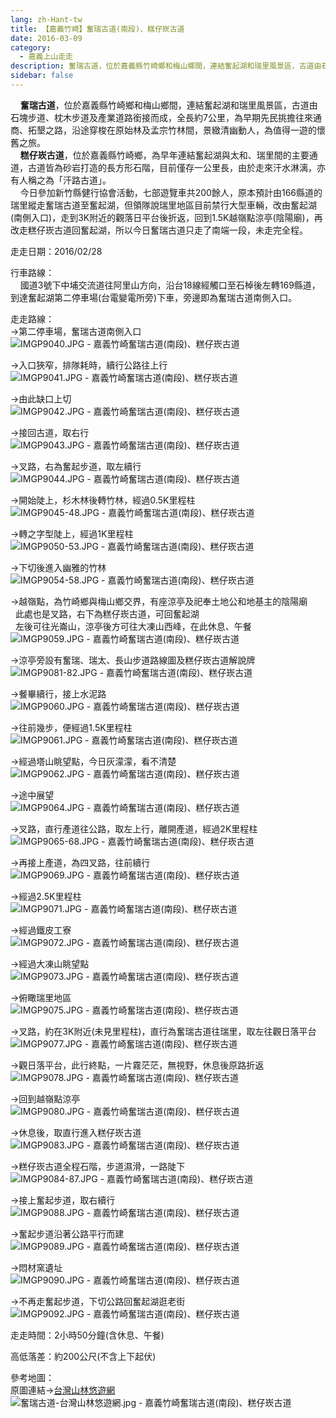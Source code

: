 ```yaml
---
lang: zh-Hant-tw
title: 【嘉義竹崎】奮瑞古道(南段)、糕仔崁古道
date: 2016-03-09
category: 
  - 嘉義上山走走
description: 奮瑞古道，位於嘉義縣竹崎鄉和梅山鄉間，連結奮起湖和瑞里風景區，古道由石塊步道、枕木步道及產業道路銜接而成，全長約7公里，為早期先民挑擔往來通商、拓墾之路，沿途穿梭在原始林及孟宗竹林間，景緻清幽動人，為值得一遊的懷舊之旅。 糕仔崁古道，位於嘉義縣竹崎鄉，為早年連結奮起湖與太和、瑞里間的主要通道，古道皆為砂岩打造的長方形石階，目前僅存一公里長，由於走來汗水淋漓，亦有人稱之為「汗路古道」。 今日參加新竹縣健行協會活動，七部遊覽車共200餘人，原本預計由166縣道的瑞里縱走奮瑞古道至奮起湖，但領隊說瑞里地區目前禁行大型車輛，改由奮起湖(南側入口)，走到3K附近的觀落日平台後折返，回到1.5K越嶺點涼亭(陰陽廟)，再改走糕仔崁古道回奮起湖，所以今日奮瑞古道只走了南端一段，未走完全程。
sidebar: false
---
```


    **奮瑞古道**，位於嘉義縣竹崎鄉和梅山鄉間，連結奮起湖和瑞里風景區，古道由石塊步道、枕木步道及產業道路銜接而成，全長約7公里，為早期先民挑擔往來通商、拓墾之路，沿途穿梭在原始林及孟宗竹林間，景緻清幽動人，為值得一遊的懷舊之旅。  
    **糕仔崁古道**，位於嘉義縣竹崎鄉，為早年連結奮起湖與太和、瑞里間的主要通道，古道皆為砂岩打造的長方形石階，目前僅存一公里長，由於走來汗水淋漓，亦有人稱之為「汗路古道」。  
    今日參加新竹縣健行協會活動，七部遊覽車共200餘人，原本預計由166縣道的瑞里縱走奮瑞古道至奮起湖，但領隊說瑞里地區目前禁行大型車輛，改由奮起湖(南側入口)，走到3K附近的觀落日平台後折返，回到1.5K越嶺點涼亭(陰陽廟)，再改走糕仔崁古道回奮起湖，所以今日奮瑞古道只走了南端一段，未走完全程。

走走日期：2016/02/28

行車路線：  
    國道3號下中埔交流道往阿里山方向，沿台18線經觸口至石棹後左轉169縣道，到達奮起湖第二停車場(台電變電所旁)下車，旁邊即為奮瑞古道南側入口。

走走路線：  
→第二停車場，奮瑞古道南側入口  
![IMGP9040.JPG - 嘉義竹崎奮瑞古道(南段)、糕仔崁古道](https://1013399.github.io/image-1/52/1118059981_l.jpg)

→入口狹窄，排隊耗時，續行公路往上行  
![IMGP9041.JPG - 嘉義竹崎奮瑞古道(南段)、糕仔崁古道](https://1013399.github.io/image-1/52/1118059825_l.jpg)

→由此缺口上切  
![IMGP9042.JPG - 嘉義竹崎奮瑞古道(南段)、糕仔崁古道](https://1013399.github.io/image-1/52/1118058747_l.jpg)

→接回古道，取右行  
![IMGP9043.JPG - 嘉義竹崎奮瑞古道(南段)、糕仔崁古道](https://1013399.github.io/image-1/52/1118057661_l.jpg)

→叉路，右為奮起步道，取左續行  
![IMGP9044.JPG - 嘉義竹崎奮瑞古道(南段)、糕仔崁古道](https://1013399.github.io/image-1/52/1118058749_l.jpg)

→開始陡上，杉木林後轉竹林，經過0.5K里程柱  
![IMGP9045-48.JPG - 嘉義竹崎奮瑞古道(南段)、糕仔崁古道](https://1013399.github.io/image-1/52/1118057452_l.jpg)

→轉之字型陡上，經過1K里程柱  
![IMGP9050-53.JPG - 嘉義竹崎奮瑞古道(南段)、糕仔崁古道](https://1013399.github.io/image-1/52/1118059832_l.jpg)

→下切後進入幽雅的竹林  
![IMGP9054-58.JPG - 嘉義竹崎奮瑞古道(南段)、糕仔崁古道](https://1013399.github.io/image-1/52/1118059540_l.jpg)

→越嶺點，為竹崎鄉與梅山鄉交界，有座涼亭及祀奉土地公和地基主的陰陽廟  
  此處也是叉路，右下為糕仔崁古道，可回奮起湖  
  左後可往光崙山，涼亭後方可往大凍山西峰，在此休息、午餐  
![IMGP9059.JPG - 嘉義竹崎奮瑞古道(南段)、糕仔崁古道](https://1013399.github.io/image-1/52/1118057454_l.jpg)

→涼亭旁設有奮瑞、瑞太、長山步道路線圖及糕仔崁古道解說牌  
![IMGP9081-82.JPG - 嘉義竹崎奮瑞古道(南段)、糕仔崁古道](https://1013399.github.io/image-1/52/1118148444_l.jpg)

→餐畢續行，接上水泥路  
![IMGP9060.JPG - 嘉義竹崎奮瑞古道(南段)、糕仔崁古道](https://1013399.github.io/image-1/52/1118056646_l.jpg)

→往前幾步，便經過1.5K里程柱  
![IMGP9061.JPG - 嘉義竹崎奮瑞古道(南段)、糕仔崁古道](https://1013399.github.io/image-1/52/1118057807_l.jpg)

→經過塔山眺望點，今日灰濛濛，看不清楚  
![IMGP9062.JPG - 嘉義竹崎奮瑞古道(南段)、糕仔崁古道](https://1013399.github.io/image-1/52/1118060282_l.jpg)

→途中展望  
![IMGP9064.JPG - 嘉義竹崎奮瑞古道(南段)、糕仔崁古道](https://1013399.github.io/image-1/52/1118060283_l.jpg)

→叉路，直行產道往公路，取左上行，離開產道，經過2K里程柱  
![IMGP9065-68.JPG - 嘉義竹崎奮瑞古道(南段)、糕仔崁古道](https://1013399.github.io/image-1/52/1118060585_l.jpg)

→再接上產道，為四叉路，往前續行  
![IMGP9069.JPG - 嘉義竹崎奮瑞古道(南段)、糕仔崁古道](https://1013399.github.io/image-1/52/1118061069_l.jpg)

→經過2.5K里程柱  
![IMGP9071.JPG - 嘉義竹崎奮瑞古道(南段)、糕仔崁古道](https://1013399.github.io/image-1/52/1118059895_l.jpg)

→經過鐵皮工寮  
![IMGP9072.JPG - 嘉義竹崎奮瑞古道(南段)、糕仔崁古道](https://1013399.github.io/image-1/52/1118060680_l.jpg)

→經過大凍山眺望點  
![IMGP9073.JPG - 嘉義竹崎奮瑞古道(南段)、糕仔崁古道](https://1013399.github.io/image-1/52/1118059562_l.jpg)

→俯瞰瑞里地區  
![IMGP9075.JPG - 嘉義竹崎奮瑞古道(南段)、糕仔崁古道](https://1013399.github.io/image-1/52/1118060872_l.jpg)

→叉路，約在3K附近(未見里程柱)，直行為奮瑞古道往瑞里，取左往觀日落平台  
![IMGP9077.JPG - 嘉義竹崎奮瑞古道(南段)、糕仔崁古道](https://1013399.github.io/image-1/52/1118060774_l.jpg)

→觀日落平台，此行終點，一片霧茫茫，無視野，休息後原路折返  
![IMGP9078.JPG - 嘉義竹崎奮瑞古道(南段)、糕仔崁古道](https://1013399.github.io/image-1/52/1118059650_l.jpg)

→回到越嶺點涼亭  
![IMGP9080.JPG - 嘉義竹崎奮瑞古道(南段)、糕仔崁古道](https://1013399.github.io/image-1/52/1118059345_l.jpg)

→休息後，取直行進入糕仔崁古道  
![IMGP9083.JPG - 嘉義竹崎奮瑞古道(南段)、糕仔崁古道](https://1013399.github.io/image-1/52/1118059125_l.jpg)

→糕仔崁古道全程石階，步道濕滑，一路陡下  
![IMGP9084-87.JPG - 嘉義竹崎奮瑞古道(南段)、糕仔崁古道](https://1013399.github.io/image-1/52/1118060683_l.jpg)

→接上奮起步道，取右續行  
![IMGP9088.JPG - 嘉義竹崎奮瑞古道(南段)、糕仔崁古道](https://1013399.github.io/image-1/52/1118060589_l.jpg)

→奮起步道沿著公路平行而建  
![IMGP9089.JPG - 嘉義竹崎奮瑞古道(南段)、糕仔崁古道](https://1013399.github.io/image-1/52/1118060686_l.jpg)

→悶材窯遺址  
![IMGP9090.JPG - 嘉義竹崎奮瑞古道(南段)、糕仔崁古道](https://1013399.github.io/image-1/52/1118060387_l.jpg)

→不再走奮起步道，下切公路回奮起湖逛老街  
![IMGP9092.JPG - 嘉義竹崎奮瑞古道(南段)、糕仔崁古道](https://1013399.github.io/image-1/52/1118060780_l.jpg)

走走時間：2小時50分鐘(含休息、午餐)

高低落差：約200公尺(不含上下起伏)

參考地圖：  
原圖連結→[台灣山林悠遊網](http://recreation.forest.gov.tw/RT/RT_2_1.aspx?TR_ID=099)  
![奮瑞古道-台灣山林悠遊網.jpg - 嘉義竹崎奮瑞古道(南段)、糕仔崁古道](https://1013399.github.io/image-1/52/1118059135_l.jpg)